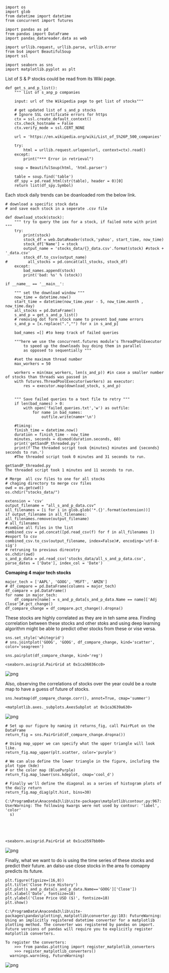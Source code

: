 

```
import os
import glob
from datetime import datetime
from concurrent import futures

import pandas as pd
from pandas import DataFrame
import pandas_datareader.data as web

import urllib.request, urllib.parse, urllib.error
from bs4 import BeautifulSoup
import ssl

import seaborn as sns
import matplotlib.pyplot as plt

```

List of S & P stocks could be read from its Wiki page.


```
def get_s_and_p_list():
    """ list of s_anp_p companies 
    
    input: url of the Wikipedia page to get list of stocks"""
        
    # get updated list of s_and_p stocks
    # Ignore SSL certificate errors for https
    ctx = ssl.create_default_context()
    ctx.check_hostname = False
    ctx.verify_mode = ssl.CERT_NONE

    url = 'https://en.wikipedia.org/wiki/List_of_S%26P_500_companies'

    try:
        html = urllib.request.urlopen(url, context=ctx).read()
    except:
        print("*** Error in retrieval")

    soup = BeautifulSoup(html, 'html.parser')

    table = soup.find('table')
    df_spy = pd.read_html(str(table), header = 0)[0]
    return list(df_spy.Symbol)
```

Each stock daily trends can be doanloaded rom the below link.


```
# download a specific stock data
# and save each stock in a seperate .csv file

def download_stock(stock):
    """ try to query the iex for a stock, if failed note with print """
    try:
        print(stock)
        stock_df = web.DataReader(stock,'yahoo', start_time, now_time)
        stock_df['Name'] = stock
        output_name = 'stocks_data/{}_data.csv'.format(stock) #stock + '_data.csv'
        stock_df.to_csv(output_name)        
#         all_stocks = pd.concat(all_stocks, stock_df)
    except:
        bad_names.append(stock)
        print('bad: %s' % (stock))
```


```
if __name__ == '__main__':

    """ set the download window """
    now_time = datetime.now()
    start_time = datetime(now_time.year - 5, now_time.month , now_time.day)
    all_stocks = pd.DataFrame()
    s_and_p = get_s_and_p_list()  
    # removing dot form stock name to prevent bad_name errors
    s_and_p = [x.replace(".","") for x in s_and_p]
    
    bad_names =[] #to keep track of failed queries

    """here we use the concurrent.futures module's ThreadPoolExecutor
        to speed up the downloads buy doing them in parallel 
        as opposed to sequentially """

    #set the maximum thread number
    max_workers = 50

    workers = min(max_workers, len(s_and_p)) #in case a smaller number of stocks than threads was passed in
    with futures.ThreadPoolExecutor(workers) as executor:
        res = executor.map(download_stock, s_and_p)


    """ Save failed queries to a text file to retry """
    if len(bad_names) > 0:
        with open('failed_queries.txt','w') as outfile:
            for name in bad_names:
                outfile.write(name+'\n')

    #timing:
    finish_time = datetime.now()
    duration = finish_time - now_time
    minutes, seconds = divmod(duration.seconds, 60)
    print('getSandP_threaded.py')
    print(f'The threaded script took {minutes} minutes and {seconds} seconds to run.')
    #The threaded script took 0 minutes and 31 seconds to run.
```

   
    getSandP_threaded.py
    The threaded script took 1 minutes and 11 seconds to run.
    


```
# Merge  all csv files to one for all stocks
# chaging directory to merge csv files
owd = os.getcwd()
os.chdir("stocks_data/")

extension = 'csv'
output_filename = "all_s_and_p_data.csv"
all_filenames = [i for i in glob.glob('*.{}'.format(extension))]
if output_filename in all_filenames: all_filenames.remove(output_filename)
# all_filenames
#combine all files in the list
combined_csv = pd.concat([pd.read_csv(f) for f in all_filenames ])
#export to csv
combined_csv.to_csv(output_filename, index=False)#, encoding='utf-8-sig')
# retruning to previous direcotry
os.chdir(owd)
s_and_p_data = pd.read_csv('stocks_data/all_s_and_p_data.csv', parse_dates = ['Date'], index_col = 'Date')
```

__Comaping 4 major tech stocks__


```
major_tech = ['AAPL', 'GOOG', 'MSFT', 'AMZN'] 
# df_compare = pd.DataFrame(columns = major_tech)
df_compare = pd.DataFrame()
for name in major_tech:
    df_compare[name] = s_and_p_data[s_and_p_data.Name == name]['Adj Close']#.pct_change()
df_compare_change = df_compare.pct_change().dropna()
```

These stocks are highly correlated as they are in teh same area. Finding correlation between these stocks and other stoks and using deep learning algorithm might be able to predict other stocks from these or vise versa.


```
sns.set_style('whitegrid')
# sns.jointplot('GOOG', 'GOOG', df_compare_change, kind='scatter', color='seagreen')

sns.pairplot(df_compare_change, kind='reg')
```




    <seaborn.axisgrid.PairGrid at 0x1ca36036cc0>




![png](output_10_1.png)


Also, observing the correlations of stocks over the year could be a route map to have a guess of future of stocks.


```
sns.heatmap(df_compare_change.corr(), annot=True, cmap='summer')
```




    <matplotlib.axes._subplots.AxesSubplot at 0x1ca3639a630>




![png](output_12_1.png)



```
# Set up our figure by naming it returns_fig, call PairPLot on the DataFrame
return_fig = sns.PairGrid(df_compare_change.dropna())

# Using map_upper we can specify what the upper triangle will look like.
return_fig.map_upper(plt.scatter, color='purple')

# We can also define the lower triangle in the figure, inclufing the plot type (kde) 
# or the color map (BluePurple)
return_fig.map_lower(sns.kdeplot, cmap='cool_d')

# Finally we'll define the diagonal as a series of histogram plots of the daily return
return_fig.map_diag(plt.hist, bins=30)
```

    C:\ProgramData\Anaconda3\lib\site-packages\matplotlib\contour.py:967: UserWarning: The following kwargs were not used by contour: 'label', 'color'
      s)
    




    <seaborn.axisgrid.PairGrid at 0x1ca3597bb00>




![png](output_13_2.png)


Finally, what we want to do is using the time series of these stocks and predict their future. an dalso use close stocks in the area fo comapny predicts its future. 


```
plt.figure(figsize=(16,8))
plt.title('Close Price History')
plt.plot(s_and_p_data[s_and_p_data.Name=='GOOG']['Close'])
plt.xlabel('Date', fontsize=18)
plt.ylabel('Close Price USD ($)', fontsize=18)
plt.show()
```

    C:\ProgramData\Anaconda3\lib\site-packages\pandas\plotting\_matplotlib\converter.py:103: FutureWarning: Using an implicitly registered datetime converter for a matplotlib plotting method. The converter was registered by pandas on import. Future versions of pandas will require you to explicitly register matplotlib converters.
    
    To register the converters:
    	>>> from pandas.plotting import register_matplotlib_converters
    	>>> register_matplotlib_converters()
      warnings.warn(msg, FutureWarning)
    


![png](output_15_1.png)

